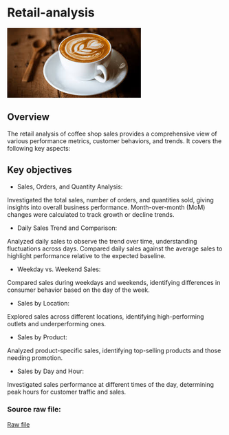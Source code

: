 # Retail-analysis

![](https://github.com/priyadharshan344/Retail-analysis/blob/main/Coffee.jpg)


## Overview
The retail analysis of coffee shop sales provides a comprehensive view of various performance metrics, customer behaviors, and trends. It covers the following key aspects:

## Key objectives
- Sales, Orders, and Quantity Analysis:

Investigated the total sales, number of orders, and quantities sold, giving insights into overall business performance.
Month-over-month (MoM) changes were calculated to track growth or decline trends.

- Daily Sales Trend and Comparison:

Analyzed daily sales to observe the trend over time, understanding fluctuations across days.
Compared daily sales against the average sales to highlight performance relative to the expected baseline.

- Weekday vs. Weekend Sales:

Compared sales during weekdays and weekends, identifying differences in consumer behavior based on the day of the week.

- Sales by Location:

Explored sales across different locations, identifying high-performing outlets and underperforming ones.

- Sales by Product:

Analyzed product-specific sales, identifying top-selling products and those needing promotion.

- Sales by Day and Hour:

Investigated sales performance at different times of the day, determining peak hours for customer traffic and sales.


### Source raw file: 
[Raw file](https://github.com/priyadharshan344/Retail-analysis/blob/main/Coffee%20Shop%20Sales.xlsx)
